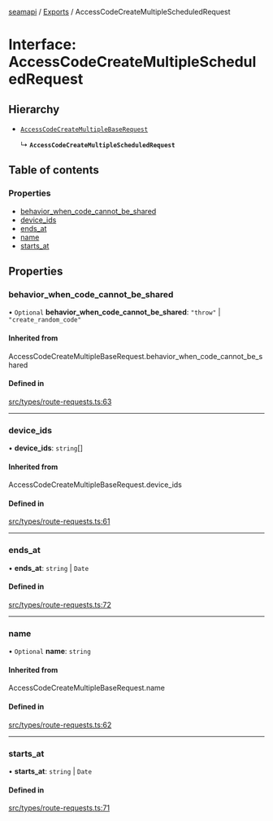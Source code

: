 [seamapi](../README.md) / [Exports](../modules.md) / AccessCodeCreateMultipleScheduledRequest

# Interface: AccessCodeCreateMultipleScheduledRequest

## Hierarchy

- [`AccessCodeCreateMultipleBaseRequest`](../modules.md#accesscodecreatemultiplebaserequest)

  ↳ **`AccessCodeCreateMultipleScheduledRequest`**

## Table of contents

### Properties

- [behavior\_when\_code\_cannot\_be\_shared](AccessCodeCreateMultipleScheduledRequest.md#behavior_when_code_cannot_be_shared)
- [device\_ids](AccessCodeCreateMultipleScheduledRequest.md#device_ids)
- [ends\_at](AccessCodeCreateMultipleScheduledRequest.md#ends_at)
- [name](AccessCodeCreateMultipleScheduledRequest.md#name)
- [starts\_at](AccessCodeCreateMultipleScheduledRequest.md#starts_at)

## Properties

### behavior\_when\_code\_cannot\_be\_shared

• `Optional` **behavior\_when\_code\_cannot\_be\_shared**: ``"throw"`` \| ``"create_random_code"``

#### Inherited from

AccessCodeCreateMultipleBaseRequest.behavior\_when\_code\_cannot\_be\_shared

#### Defined in

[src/types/route-requests.ts:63](https://github.com/seamapi/javascript/blob/main/src/types/route-requests.ts#L63)

___

### device\_ids

• **device\_ids**: `string`[]

#### Inherited from

AccessCodeCreateMultipleBaseRequest.device\_ids

#### Defined in

[src/types/route-requests.ts:61](https://github.com/seamapi/javascript/blob/main/src/types/route-requests.ts#L61)

___

### ends\_at

• **ends\_at**: `string` \| `Date`

#### Defined in

[src/types/route-requests.ts:72](https://github.com/seamapi/javascript/blob/main/src/types/route-requests.ts#L72)

___

### name

• `Optional` **name**: `string`

#### Inherited from

AccessCodeCreateMultipleBaseRequest.name

#### Defined in

[src/types/route-requests.ts:62](https://github.com/seamapi/javascript/blob/main/src/types/route-requests.ts#L62)

___

### starts\_at

• **starts\_at**: `string` \| `Date`

#### Defined in

[src/types/route-requests.ts:71](https://github.com/seamapi/javascript/blob/main/src/types/route-requests.ts#L71)
